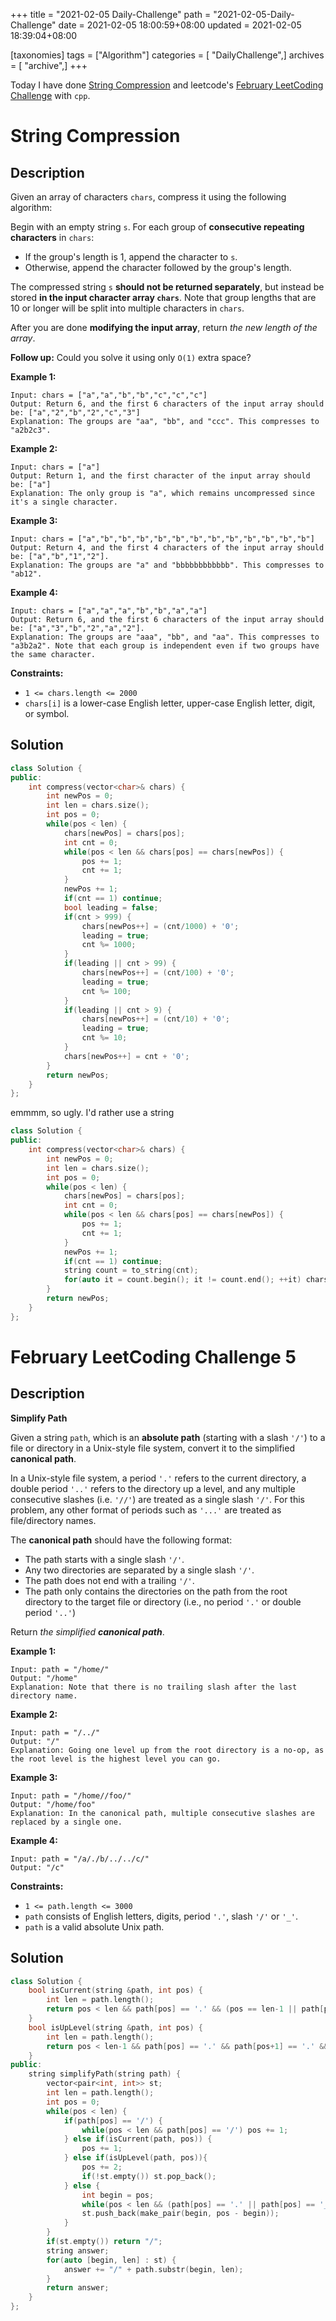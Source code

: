 +++
title = "2021-02-05 Daily-Challenge"
path = "2021-02-05-Daily-Challenge"
date = 2021-02-05 18:00:59+08:00
updated = 2021-02-05 18:39:04+08:00

[taxonomies]
tags = ["Algorithm"]
categories = [ "DailyChallenge",]
archives = [ "archive",]
+++

Today I have done [String Compression](https://leetcode.com/problems/string-compression/) and leetcode's [February LeetCoding Challenge](https://leetcode.com/explore/featured/card/february-leetcoding-challenge-2021/584/week-1-february-1st-february-7th/3629/) with `cpp`.

<!-- more -->

# String Compression

## Description

Given an array of characters `chars`, compress it using the following algorithm:

Begin with an empty string `s`. For each group of **consecutive repeating characters** in `chars`:

- If the group's length is 1, append the character to `s`.
- Otherwise, append the character followed by the group's length.

The compressed string `s` **should not be returned separately**, but instead be stored **in the input character array `chars`**. Note that group lengths that are 10 or longer will be split into multiple characters in `chars`.

After you are done **modifying the input array**, return *the new length of the array*.

 

**Follow up:**
Could you solve it using only `O(1)` extra space?

 

**Example 1:**

```
Input: chars = ["a","a","b","b","c","c","c"]
Output: Return 6, and the first 6 characters of the input array should be: ["a","2","b","2","c","3"]
Explanation: The groups are "aa", "bb", and "ccc". This compresses to "a2b2c3".
```

**Example 2:**

```
Input: chars = ["a"]
Output: Return 1, and the first character of the input array should be: ["a"]
Explanation: The only group is "a", which remains uncompressed since it's a single character.
```

**Example 3:**

```
Input: chars = ["a","b","b","b","b","b","b","b","b","b","b","b","b"]
Output: Return 4, and the first 4 characters of the input array should be: ["a","b","1","2"].
Explanation: The groups are "a" and "bbbbbbbbbbbb". This compresses to "ab12".
```

**Example 4:**

```
Input: chars = ["a","a","a","b","b","a","a"]
Output: Return 6, and the first 6 characters of the input array should be: ["a","3","b","2","a","2"].
Explanation: The groups are "aaa", "bb", and "aa". This compresses to "a3b2a2". Note that each group is independent even if two groups have the same character.
```

 

**Constraints:**

- `1 <= chars.length <= 2000`
- `chars[i]` is a lower-case English letter, upper-case English letter, digit, or symbol.

## Solution

``` cpp
class Solution {
public:
    int compress(vector<char>& chars) {
        int newPos = 0;
        int len = chars.size();
        int pos = 0;
        while(pos < len) {
            chars[newPos] = chars[pos];
            int cnt = 0;
            while(pos < len && chars[pos] == chars[newPos]) {
                pos += 1;
                cnt += 1;
            }
            newPos += 1;
            if(cnt == 1) continue;
            bool leading = false;
            if(cnt > 999) {
                chars[newPos++] = (cnt/1000) + '0';
                leading = true;
                cnt %= 1000;
            }
            if(leading || cnt > 99) { 
                chars[newPos++] = (cnt/100) + '0';
                leading = true;
                cnt %= 100;
            }
            if(leading || cnt > 9) { 
                chars[newPos++] = (cnt/10) + '0';
                leading = true;
                cnt %= 10;
            }
            chars[newPos++] = cnt + '0';
        }
        return newPos;
    }
};
```

emmmm, so ugly. I'd rather use a string

``` cpp
class Solution {
public:
    int compress(vector<char>& chars) {
        int newPos = 0;
        int len = chars.size();
        int pos = 0;
        while(pos < len) {
            chars[newPos] = chars[pos];
            int cnt = 0;
            while(pos < len && chars[pos] == chars[newPos]) {
                pos += 1;
                cnt += 1;
            }
            newPos += 1;
            if(cnt == 1) continue;
            string count = to_string(cnt);
            for(auto it = count.begin(); it != count.end(); ++it) chars[newPos++] = *it;
        }
        return newPos;
    }
};
```

# February LeetCoding Challenge 5

## Description

**Simplify Path**

Given a string `path`, which is an **absolute path** (starting with a slash `'/'`) to a file or directory in a Unix-style file system, convert it to the simplified **canonical path**.

In a Unix-style file system, a period `'.'` refers to the current directory, a double period `'..'` refers to the directory up a level, and any multiple consecutive slashes (i.e. `'//'`) are treated as a single slash `'/'`. For this problem, any other format of periods such as `'...'` are treated as file/directory names.

The **canonical path** should have the following format:

- The path starts with a single slash `'/'`.
- Any two directories are separated by a single slash `'/'`.
- The path does not end with a trailing `'/'`.
- The path only contains the directories on the path from the root directory to the target file or directory (i.e., no period `'.'` or double period `'..'`)

Return *the simplified **canonical path***.

 

**Example 1:**

```
Input: path = "/home/"
Output: "/home"
Explanation: Note that there is no trailing slash after the last directory name.
```

**Example 2:**

```
Input: path = "/../"
Output: "/"
Explanation: Going one level up from the root directory is a no-op, as the root level is the highest level you can go.
```

**Example 3:**

```
Input: path = "/home//foo/"
Output: "/home/foo"
Explanation: In the canonical path, multiple consecutive slashes are replaced by a single one.
```

**Example 4:**

```
Input: path = "/a/./b/../../c/"
Output: "/c"
```

 

**Constraints:**

- `1 <= path.length <= 3000`
- `path` consists of English letters, digits, period `'.'`, slash `'/'` or `'_'`.
- `path` is a valid absolute Unix path.

## Solution

``` cpp
class Solution {
    bool isCurrent(string &path, int pos) {
        int len = path.length();
        return pos < len && path[pos] == '.' && (pos == len-1 || path[pos+1] == '/');
    }
    bool isUpLevel(string &path, int pos) {
        int len = path.length();
        return pos < len-1 && path[pos] == '.' && path[pos+1] == '.' && (pos == len-2 || path[pos+2] == '/');
    }
public:
    string simplifyPath(string path) {
        vector<pair<int, int>> st;
        int len = path.length();
        int pos = 0;
        while(pos < len) {
            if(path[pos] == '/') {
                while(pos < len && path[pos] == '/') pos += 1;
            } else if(isCurrent(path, pos)) {
                pos += 1;
            } else if(isUpLevel(path, pos)){
                pos += 2;
                if(!st.empty()) st.pop_back();
            } else {
                int begin = pos;
                while(pos < len && (path[pos] == '.' || path[pos] == '_' || isalnum(path[pos]))) ++pos;
                st.push_back(make_pair(begin, pos - begin));
            }
        }
        if(st.empty()) return "/";
        string answer;
        for(auto [begin, len] : st) {
            answer += "/" + path.substr(begin, len);
        }
        return answer;
    }
};
```